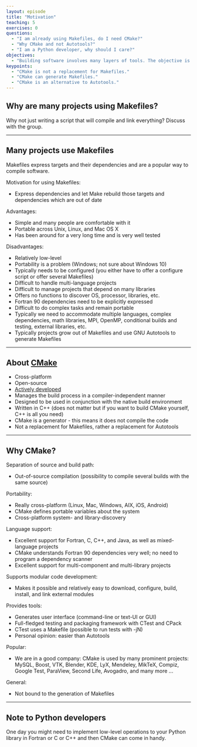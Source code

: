 ```yaml
---
layout: episode
title: "Motivation"
teaching: 5
exercises: 0
questions:
  - "I am already using Makefiles, do I need CMake?"
  - "Why CMake and not Autotools?"
  - "I am a Python developer, why should I care?"
objectives:
  - "Building software involves many layers of tools. The objective is to be able to place CMake in this stack."
keypoints:
  - "CMake is not a replacement for Makefiles."
  - "CMake can generate Makefiles."
  - "CMake is an alternative to Autotools."
---
```


## Why are many projects using Makefiles?

Why not just writing a script that will compile and link everything?
Discuss with the group.

---

## Many projects use Makefiles

Makefiles express targets and their dependencies and are a popular way to compile software.

Motivation for using Makefiles:

- Express dependencies and let Make rebuild those targets and dependencies which are out of date

Advantages:

- Simple and many people are comfortable with it
- Portable across Unix, Linux, and Mac OS X
- Has been around for a very long time and is very well tested

Disadvantages:

- Relatively low-level
- Portability is a problem (Windows; not sure about Windows 10)
- Typically needs to be configured (you either have to offer a configure script or offer several Makefiles)
- Difficult to handle multi-language projects
- Difficult to manage projects that depend on many libraries
- Offers no functions to discover OS, processor, libraries, etc.
- Fortran 90 dependencies need to be explicitly expressed
- Difficult to do complex tasks and remain portable
- Typically we need to accommodate multiple languages, complex dependencies, math libraries, MPI, OpenMP, conditional
  builds and testing, external libraries, etc.
- Typically projects grow out of Makefiles and use GNU Autotools to generate Makefiles

---

## About [CMake](https://cmake.org)

- Cross-platform
- Open-source
- [Actively developed](https://github.com/Kitware/CMake)
- Manages the build process in a compiler-independent manner
- Designed to be used in conjunction with the native build environment
- Written in C++ (does not matter but if you want to build CMake yourself, C++ is all you need)
- CMake is a generator - this means it does not compile the code
- Not a replacement for Makefiles, rather a replacement for Autotools

---

## Why CMake?

Separation of source and build path:

- Out-of-source compilation (possibility to compile several builds with the same source)

Portability:

- Really cross-platform (Linux, Mac, Windows, AIX, iOS, Android)
- CMake defines portable variables about the system
- Cross-platform system- and library-discovery

Language support:

- Excellent support for Fortran, C, C++, and Java, as well as mixed-language projects
- CMake understands Fortran 90 dependencies very well; no need to program a dependency scanner
- Excellent support for multi-component and multi-library projects

Supports modular code development:

- Makes it possible and relatively easy to download, configure, build, install, and link external modules

Provides tools:

- Generates user interface (command-line or text-UI or GUI)
- Full-fledged testing and packaging framework with CTest and CPack
- CTest uses a Makefile (possible to run tests with -jN)
- Personal opinion: easier than Autotools

Popular:

- We are in a good company: CMake is used by many prominent projects:
  MySQL, Boost, VTK, Blender, KDE, LyX, Mendeley, MikTeX, Compiz, Google Test, ParaView, Second Life, Avogadro, and many more ...

General:

- Not bound to the generation of Makefiles

---

## Note to Python developers

One day you might need to implement low-level operations to your Python library
in Fortran or C or C++ and then CMake can come in handy.
